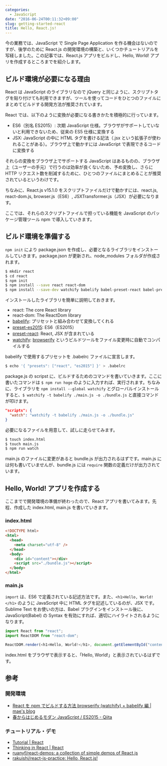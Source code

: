 ```yaml
---
categories:
  - JavaScript
date: "2016-06-24T00:11:32+09:00"
slug: getting-started-react
title: Hello, React.js!
---
```


今の業務では、JavaScript で Single Page Application を作る機会はないのですが、後学のために React.js の開発環境の構築と、いくつかチュートリアルを写経しました。この記事では、React.js アプリをビルドし、Hello, World! アプリを作成するところまでを紹介します。

## ビルド環境が必要になる理由

React は JavaScript のライブラリなので jQuery と同じように、スクリプトタグを貼り付けても利用できますが、ツールを使ってコードをひとつのファイルにまとめてビルドする開発方法が推奨されています。

React では、以下のように変換が必要になる書きかたを積極的に行っています。

- ES6（別名 ES2015）: 次期 JavaScript 仕様。ブラウザがサポートしていないと利用できないため、従来の ES5 仕様に変換する
- JSX: JavaScript の中に HTML タグを書ける記法（.jsx という拡張子が使われることがある）。ブラウザ上で動かすには JavaScript で表現できるコードに変換する

それらの変換をブラウザ上でサポートする JavaScript はあるものの、ブラウザ上（ユーザーの手元）で行うのは効率が良くないため、予め変換し、さらに HTTP リクエスト数を削減するために、ひとつのファイルにまとめることが推奨されているというわけです。

ちなみに、React.js v15.1.0 をスクリプトファイルだけで動かすには、react.js, react-dom.js, browser.js（ES6）, JSXTransformer.js（JSX）が必要になります。

ここでは、それらのスクリプトファイルで担っている機能を JavaScript のパッケージ管理ツール npm で導入していきます。

## ビルド環境を準備する

`npm init` により package.json を作成し、必要となるライブラリをインストールしていきます。package.json が更新され、node_modules フォルダが作成されます。

```bash
$ mkdir react
$ cd react
$ npm init
$ npm install --save react react-dom
$ npm install --save-dev watchify babelify babel-preset-react babel-preset-es2015
```

インストールしたライブラリを簡単に説明しておきます。

- react: The core React library
- react-dom: The ReactDom library
- [babelify](https://github.com/babel/babelify): プリセットと組み合わせて変換してくれる
- [preset-es2015](http://babeljs.io/docs/plugins/preset-es2015/): ES6（ES2015）
- [preset-react](http://babeljs.io/docs/plugins/preset-react/): React, JSX が含まれている
- [watchify](https://github.com/substack/watchify): [browserify](https://github.com/substack/node-browserify) というビルドツールをファイル変更時に自動でコンパイルする

babelify で使用するプリセットを .babelrc ファイルに宣言します。

```bash
$ echo '{ "presets": ["react", "es2015"] }' > .babelrc
```

package.js の scripst に、ビルドするためのコマンドを書いていきます。ここに書いたコマンドは `$ npm run hoge` のように入力すれば、実行されます。ちなみに、ライブラリを `npm install --global watchify` とグローバルインストールすると、`$ watchify -t babelify ./main.js -o ./bundle.js` と直接コマンドが叩けます。

```json
"scripts": {
  "watch": "watchify -t babelify ./main.js -o ./bundle.js"
}
```

必要になるファイルを用意して、試しに走らせてみます。

```bash
$ touch index.html
$ touch main.js
$ npm run watch
```

main.js のファイルに変更があると bundle.js が出力されるはずです。main.js には何も書いていませんが、bundle.js には `require` 関数の定義だけが出力されています。

## Hello, World! アプリを作成する

ここまでで開発環境の準備が終わったので、React アプリを書いてみます。先程、作成した index.html, main.js を書いていきます。

### index.html

```html
<!DOCTYPE html>
<html>
  <head>
    <meta charset="utf-8" />
  </head>
  <body>
    <div id="content"></div>
    <script src="./bundle.js"></script>
  </body>
</html>
```

### main.js

`import` は、ES6 で定義されている記述方法です。また、`<h1>Hello, World!</h1>` のように JavaScript 中に HTML タグを記述しているのが、JSX です。Sublime Text をお使いの方は、Babel プラグインをインストール後に、JavaScript(Babel) の Syntax を有効にすれば、適切にハイライトされるようになります。

```javascript
import React from "react";
import ReactDOM from "react-dom";

ReactDOM.render(<h1>Hello, World!</h1>, document.getElementById("content"));
```

index.html をブラウザで表示すると、「Hello, World!」と表示されているはずです。

## 参考

### 開発環境

- [React を npm でビルドする方法 browserify (watchify) + babelify 編 | mae's blog](http://mae.chab.in/archives/2765)
- [春からはじめるモダン JavaScript / ES2015 - Qiita](http://qiita.com/mizchi/items/3bbb3f466a3b5011b509)

### チュートリアル・デモ

- [Tutorial | React](https://facebook.github.io/react/docs/tutorial.html)
- [Thinking in React | React](https://facebook.github.io/react/docs/thinking-in-react.html)
- [ruanyf/react-demos: a collection of simple demos of React.js](https://github.com/ruanyf/react-demos)
- [rakuishi/react-js-practice: Hello, React.js!](https://github.com/rakuishi/react-js-practice)
